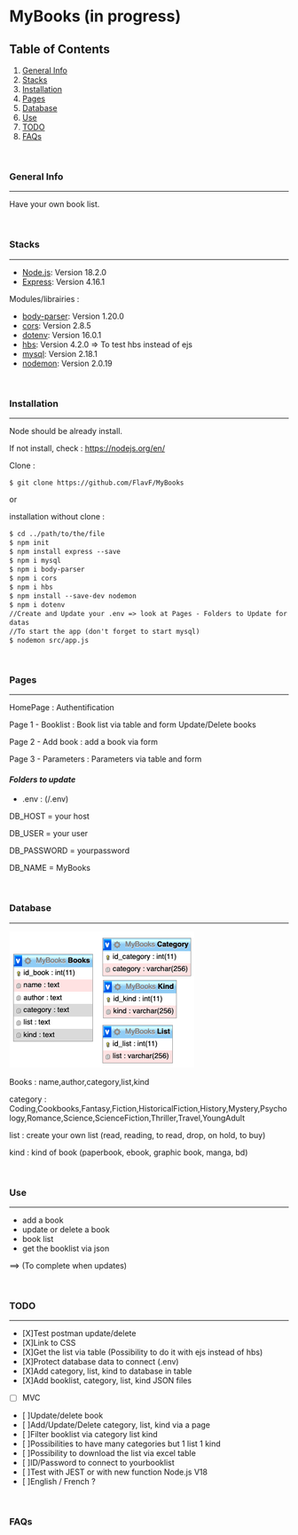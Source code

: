 # MyBooks (in progress)
## Table of Contents
1. [General Info](#general-info)
2. [Stacks](#stacks)
3. [Installation](#installation)
4. [Pages](#pages)
5. [Database](#database)
6. [Use](#use)
7. [TODO](#todo)
8. [FAQs](#faqs)

<br/>

### General Info
---
Have your own book list.

<br/>

### Stacks
---
- [Node.js](https://nodejs.org/en/): Version 18.2.0
- [Express](https://expressjs.com/): Version 4.16.1

Modules/librairies : 
- [body-parser](https://www.npmjs.com/package/body-parser): Version 1.20.0 
- [cors](https://www.npmjs.com/package/cors): Version 2.8.5
- [dotenv](https://www.npmjs.com/package/dotenv): Version 16.0.1
- [hbs](https://www.npmjs.com/package/hbs): Version 4.2.0 
=> To test hbs instead of ejs
- [mysql](https://www.npmjs.com/package/mysql): Version 2.18.1
- [nodemon](https://www.npmjs.com/package/nodemon): Version 2.0.19

<br/>

### Installation
---
Node should be already install.

If not install, check : https://nodejs.org/en/ 

Clone : 
```
$ git clone https://github.com/FlavF/MyBooks
```

or

installation without clone : 

```
$ cd ../path/to/the/file
$ npm init
$ npm install express --save
$ npm i mysql
$ npm i body-parser
$ npm i cors
$ npm i hbs
$ npm install --save-dev nodemon
$ npm i dotenv
//Create and Update your .env => look at Pages - Folders to Update for datas
//To start the app (don't forget to start mysql)
$ nodemon src/app.js
```

<br/>

### Pages
---
HomePage : Authentification

Page 1 - Booklist : Book list via table and form
Update/Delete books

Page 2 - Add book : add a book via form

Page 3 - Parameters : Parameters via table and form



#### *Folders to update*
- .env : (/.env)

DB_HOST = your host

DB_USER = your user

DB_PASSWORD = yourpassword

DB_NAME = MyBooks

<br/>

### Database
---
![Image text](/ViewDatabase.png)

Books : name,author,category,list,kind

category : Coding,Cookbooks,Fantasy,Fiction,HistoricalFiction,History,Mystery,Psychology,Romance,Science,ScienceFiction,Thriller,Travel,YoungAdult

list : create your own list (read, reading, to read, drop, on hold, to buy)

kind : kind of book (paperbook, ebook, graphic book, manga, bd)


<br/>

### Use
---
- add a book
- update or delete a book
- book list
- get the booklist via json

==> (To complete when updates)

<br/>

### TODO
---
- [X]Test postman update/delete
- [X]Link to CSS
- [X]Get the list via table (Possibility to do it with ejs instead of hbs)
- [X]Protect database data to connect (.env)
- [X]Add category, list, kind to database in table
- [X]Add booklist, category, list, kind JSON files
- [ ] MVC
- [ ]Update/delete book
- [ ]Add/Update/Delete category, list, kind via a page
- [ ]Filter booklist via category list kind
- [ ]Possibilities to have many categories but 1 list 1 kind
- [ ]Possibility to download the list via excel table
- [ ]ID/Password to connect to yourbooklist
- [ ]Test with JEST or with new function Node.js V18
- [ ]English / French ?

<br/>

### FAQs




